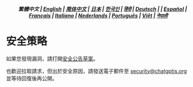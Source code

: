 <div align="center">
<h5> <a href="../"><img height=15 style="margin: 0 3px -2px" src="https://raw.githubusercontent.com/kudoai/chatgpt.js/6fa1659feadaf70853996dc7d7f6e1ab5a1e6301/media/images/icons/earth-americas.svg"></a> 繁體中文 | <a href="../SECURITY.md">English</a> | <a href="../zh-cn/SECURITY.md">简体中文</a> | <a href="../ja/SECURITY.md">日本</a> | <a href="../ko/SECURITY.md">한국인</a> | <a href="../hi/SECURITY.md">हिंदी</a> | <a href="../de/SECURITY.md">Deutsch</a> |  | <a href="../es/SECURITY.md">Español</a> | <a href="../fr/SECURITY.md">Français</a> | <a href="../it/SECURITY.md">Italiano</a> | <a href="../nl/SECURITY.md">Nederlands</a> | <a href="../pt/SECURITY.md">Português</a> | <a href="../vi/SECURITY.md">Việt</a> | <a href="../ne/SECURITY.md">नेपाली</a></h5>
</div>

# 安全策略

如果您發現漏洞，請打開[安全公告草案](https://github.com/kudoai/chatgpt.js/security/advisories/new)。

也歡迎拉取請求，但出於安全原因，請發送電子郵件至 security@chatgptjs.org 並等待回復後再公開。
